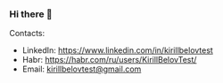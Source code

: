 ### Hi there 👋

<!--
**KirillBelovTest/KirillBelovTest** is a ✨ _special_ ✨ repository because its `README.md` (this file) appears on your GitHub profile.

Here are some ideas to get you started:

- 🔭 I’m currently working on ...
- 🌱 I’m currently learning ...
- 👯 I’m looking to collaborate on ...
- 🤔 I’m looking for help with ...
- 💬 Ask me about ...
- 📫 How to reach me: ...
- 😄 Pronouns: ...
- ⚡ Fun fact: ...
-->

Contacts: 
- LinkedIn: https://www.linkedin.com/in/kirillbelovtest
- Habr:     https://habr.com/ru/users/KirillBelovTest/
- Email:    kirillbelovtest@gmail.com
